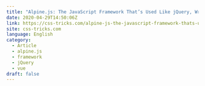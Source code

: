 ```yaml
---
title: "Alpine.js: The JavaScript Framework That’s Used Like jQuery, Written Like Vue, and Inspired by TailwindCSS"
date: 2020-04-29T14:50:06Z
link: https://css-tricks.com/alpine-js-the-javascript-framework-thats-used-like-jquery-written-like-vue-and-inspired-by-tailwindcss/?utm_medium=RSS&utm_source=news.12bit.vn
site: css-tricks.com
language: English
category:
  - Article
  - alpine.js
  - framework
  - jQuery
  - vue
draft: false
---
```


